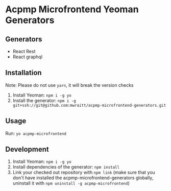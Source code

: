 # Acpmp Microfrontend Yeoman Generators

## Generators

- React Rest
- React graphql

## Installation

Note: Please do not use `yarn`, it will break the version checks

1. Install Yeoman: `npm i -g yo`
2. Install the generator: `npm i -g git+ssh://git@github.com:mwraitt/acpmp-microfrontend-generators.git`

## Usage

Run:
`yo acpmp-microfrontend`

## Development

1. Install Yeoman: `npm i -g yo`
2. Install dependencies of the generator: `npm install`
3. Link your checked out repository with `npm link` (make sure that you don't have installed the acpmp-microfrontend-generators globally, uninstall it with `npm uninstall -g acpmp-microfrontend`)
